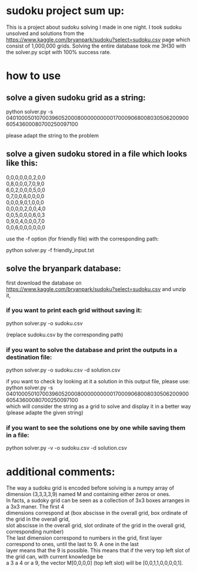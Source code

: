 # sudoku project sum up:
This is a project about sudoku solving I made in one night. I took sudoku unsolved and solutions
from the https://www.kaggle.com/bryanpark/sudoku?select=sudoku.csv page which consist of 1,000,000 
grids. Solving the entire database took me 3H30 with the solver.py scipt with 100% success rate. 

# how to use
## solve a given sudoku grid as a string:

python solver.py -s 040100050107003960520008000000000017000906800803050620090060543600080700250097100 <br>

please adapt the string to the problem

## solve a given sudoku stored in a file which looks like this:

0,0,0,0,0,0,2,0,0<br>
0,8,0,0,0,7,0,9,0<br>
6,0,2,0,0,0,5,0,0<br>
0,7,0,0,6,0,0,0,0<br>
0,0,0,9,0,1,0,0,0<br>
0,0,0,0,2,0,0,4,0<br>
0,0,5,0,0,0,6,0,3<br>
0,9,0,4,0,0,0,7,0<br>
0,0,6,0,0,0,0,0,0<br>

use the -f option (for friendly file) with the corresponding path: <br>

python solver.py -f friendly_input.txt

## solve the bryanpark database:

first download the database on https://www.kaggle.com/bryanpark/sudoku?select=sudoku.csv and unzip it,

### if you want to print each grid without saving it:

python solver.py -o sudoku.csv <br>

(replace sudoku.csv by the corresponding path)

### if you want to solve the database and print the outputs in a destination file:

python solver.py -o sudoku.csv -d solution.csv

if you want to check by looking at it a solution in this output file, please use:<br>
python solver.py -s 040100050107003960520008000000000017000906800803050620090060543600080700250097100 <br>
which will consider the string as a grid to solve and display it in a better way<br>
(please adapte the given string)

### if you want to see the solutions one by one while saving them in a file:

python solver.py -v -o sudoku.csv -d solution.csv

# additional comments:

The way a sudoku grid is encoded before solving is a numpy array of dimension (3,3,3,3,9) named M and containing either zeros or ones.<br>
In facts, a sudoky grid can be seen as a collection of 3x3 boxes arranges in a 3x3 maner. The first 4 <br>
dimensions correspond at (box abscisse in the overall grid, box ordinate of the grid in the overall grid,<br>
slot abscisse in the overall grid, slot ordinate of the grid in the overall grid, corresponding number)<br>
The last dimension correspond to numbers in the grid, first layer correspond to ones, until the last to 9. A one in the last <br>
layer means that the 9 is possible. This means that if the very top left slot of the grid can, with current knowledge be <br>
a 3 a 4 or a 9, the vector M[0,0,0,0] (top left slot) will be [0,0,1,1,0,0,0,0,1].
